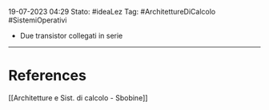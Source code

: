 19-07-2023 04:29
Stato: #ideaLez 
Tag: #ArchitettureDiCalcolo #SistemiOperativi

- Due transistor collegati in serie


---
# References 
[[Architetture e Sist. di calcolo - Sbobine]]
